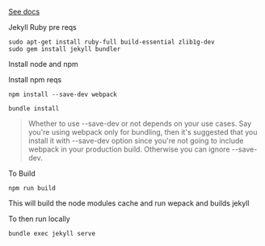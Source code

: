 [See docs](/docs/index.md)

Jekyll Ruby pre reqs

```
sudo apt-get install ruby-full build-essential zlib1g-dev
sudo gem install jekyll bundler
```

Install node and npm

Install npm reqs

```
npm install --save-dev webpack

bundle install
```

> Whether to use --save-dev or not depends on your use cases. 
> Say you're using webpack only for bundling, then it's suggested that you install it with --save-dev option since you're not going to include webpack in your production build. 
> Otherwise you can ignore --save-dev.

To Build

```
npm run build
```

This will build the node modules cache and run wepack and builds jekyll

To then run locally

```
bundle exec jekyll serve
```